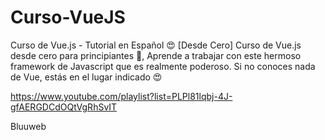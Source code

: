 # Curso-VueJS
Curso de Vue.js - Tutorial en Español 😍 [Desde Cero]
Curso de Vue.js desde cero para principiantes 💪, Aprende a trabajar con este hermoso framework de Javascript que es realmente poderoso.
Si no conoces nada de Vue, estás en el lugar indicado 😍

https://www.youtube.com/playlist?list=PLPl81lqbj-4J-gfAERGDCdOQtVgRhSvIT

Bluuweb

